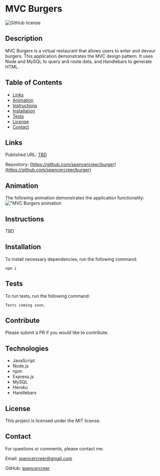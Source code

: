 # MVC Burgers
![GitHub license](https://img.shields.io/badge/license-MIT-blue.svg)

## Description
MVC Burgers is a virtual restaurant that allows users to enter and devour burgers. This application demonstrates the MVC design pattern. It uses Node and MySQL to query and route data, and Handlebars to generate HTML.

## Table of Contents
* [Links](#links)
* [Animation](#animation) 
* [Instructions](#instructions) 
* [Installation](#installations) 
* [Tests](#tests)   
* [License](#license)
* [Contact](#contact)

## Links
Published URL: [TBD](TBD)

Repository: [https://github.com/spencercreer/burger](https://github.com/spencercreer/burger)


## Animation
The following animation demonstrates the application functionality:
!["MVC Burgers animation](TBD)
## Instructions
TBD
## Installation
To install necessary dependencies, run the following command:

  ```
  npm i
  ```
## Tests
To run tests, run the following command:

  ```
  Tests coming soon.
  ```
    
## Contribute
Please submit a PR if you would like to contribute.

## Technologies
 * JavaScript
 * Node.js
 * npm
 * Express.js
 * MySQL
 * Heroku
 * Handlebars

## License
This project is licensed under the MIT license.
## Contact
For questions or comments, please contact me.

Email: <a href="mailto: spencercreer@gmail.com" target="_blank">spencercreer@gmail.com</a>

GitHub: [spencercreer](https://github.com/spencercreer/)

